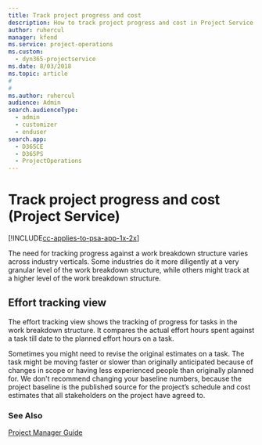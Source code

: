 ```yaml
---
title: Track project progress and cost
description: How to track project progress and cost in Project Service
author: ruhercul
manager: kfend
ms.service: project-operations
ms.custom: 
  - dyn365-projectservice
ms.date: 8/03/2018
ms.topic: article
#
#
ms.author: ruhercul
audience: Admin
search.audienceType: 
  - admin
  - customizer
  - enduser
search.app: 
  - D365CE
  - D365PS
  - ProjectOperations
---
```

# Track project progress and cost (Project Service)

[!INCLUDE[cc-applies-to-psa-app-1x-2x](../includes/cc-applies-to-psa-app-1x-2x.md)]

The need for tracking progress against a work breakdown structure varies across industry verticals. Some industries do it more diligently at a very granular level of the work breakdown structure, while others might track at a higher level of the work breakdown structure.  
  
## Effort tracking view  
The effort tracking view shows the tracking of progress for tasks in the work breakdown structure. It compares the actual effort hours spent against a task till date to the planned effort hours on a task.  
  
Sometimes you might need to revise the original estimates on a task. The task might be moving faster or slower than originally anticipated because of changes in scope or having less experienced people than originally planned for. We don't recommend changing your baseline numbers, because the project baseline is the published source for the project’s schedule and cost estimates that all stakeholders on the project have agreed to.  
  
### See Also  
 [Project Manager Guide](../psa/project-manager-guide.md)
